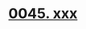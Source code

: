 # [0045. xxx](https://github.com/Tdahuyou/chrome/tree/main/0045.%20xxx)

<!-- region:toc -->

<!-- endregion:toc -->


